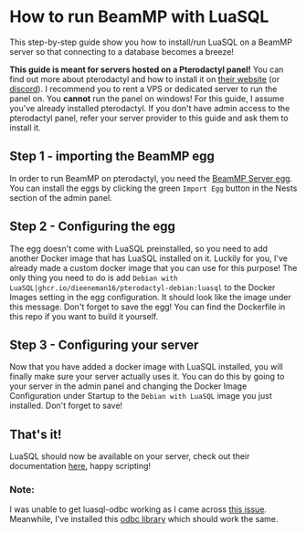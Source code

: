# How to run BeamMP with LuaSQL 

This step-by-step guide show you how to install/run LuaSQL on a BeamMP server so that connecting to a database becomes a breeze!

**This guide is meant for servers hosted on a Pterodactyl panel!** 
You can find out more about pterodactyl and how to install it on [their website](https://pterodactyl.io/) (or [discord](https://discord.com/invite/pterodactyl)). I recommend you to rent a VPS or dedicated server to run the panel on. You **cannot** run the panel on windows! For this guide, I assume you've already installed pterodactyl. If you don't have admin access to the pterodactyl panel, refer your server provider to this guide and ask them to install it.

## Step 1 - importing the BeamMP egg
In order to run BeamMP on pterodactyl, you need the [BeamMP Server egg](https://github.com/pelican-eggs/games-standalone/tree/main/beamng/beammp). You can install the eggs by clicking the green `Import Egg` button in the Nests section of the admin panel. 

## Step 2 - Configuring the egg
The egg doesn't come with LuaSQL preinstalled, so you need to add another Docker image that has LuaSQL installed on it. Luckily for you, I've already made a custom docker image that you can use for this purpose! The only thing you need to do is add `Debian with LuaSQL|ghcr.io/dieeneman16/pterodactyl-debian:luasql` to the Docker Images setting in the egg configuration. It should look like the image under this message. Don't forget to save the egg! You can find the Dockerfile in this repo if you want to build it yourself.

## Step 3 - Configuring your server
Now that you have added a docker image with LuaSQL installed, you will finally make sure your server actually uses it. You can do this by going to your server in the admin panel and changing the Docker Image Configuration under Startup to the `Debian with LuaSQL` image you just installed. Don't forget to save!

## That's it!
LuaSQL should now be available on your server, check out their documentation [here](https://lunarmodules.github.io/luasql/manual.html), happy scripting!

### Note:
I was unable to get luasql-odbc working as I came across [this issue](https://github.com/lunarmodules/luasql/issues/129). Meanwhile, I've installed this [odbc library](https://luarocks.org/modules/moteus/odbc) which should work the same.
